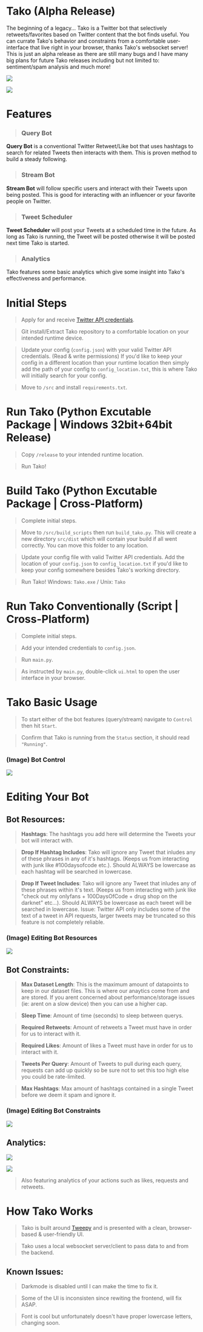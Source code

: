# Tako (Alpha Release)
  The beginning of a legacy... Tako is a Twitter bot that selectively retweets/favorites based on Twitter content that the bot finds useful. You can currate Tako's behavior and constraints from a comfortable user-interface that live right in your browser, thanks Tako's websocket server! This is just an alpha release as there are still many bugs and I have many big plans for future Tako releases including but not limited to: sentiment/spam analysis and much more!

![](https://raw.githubusercontent.com/hostinfodev/cdn/main/img/tako_panel.png)

![](https://raw.githubusercontent.com/hostinfodev/cdn/main/img/tako_main.png)


# Features

> ### Query Bot
__Query Bot__ is a conventional Twitter Retweet/Like bot that uses hashtags to search for related Tweets then interacts with them. This is proven method to build a steady following.

> ### Stream Bot
__Stream Bot__ will follow specific users and interact with their Tweets upon being posted. This is good for interacting with an influencer or your favorite people on Twitter.

> ### Tweet Scheduler
__Tweet Scheduler__ will post your Tweets at a scheduled time in the future. As long as Tako is running, the Tweet will be posted otherwise it will be posted next time Tako is started.

> ### Analytics
Tako features some basic analytics which give some insight into Tako's effectiveness and performance.


# Initial Steps

> Apply for and receive [Twitter API credentials](https://developer.twitter.com/en/docs/twitter-api/getting-started/getting-access-to-the-twitter-api). 

> Git install/Extract Tako repository to a comfortable location on your intended runtime device.

> Update your config (`config.json`) with your valid Twitter API credentials. (Read & write permissions)
If you'd like to keep your config in a different location than your runtime location then simply add the path of your config to `config_location.txt`, this is where Tako will initially search for your config.

> Move to `/src` and install `requirements.txt`.


# Run Tako (Python Excutable Package | Windows 32bit+64bit Release)

> Copy `/release` to your intended runtime location.

> Run Tako!


# Build Tako (Python Excutable Package | Cross-Platform)

> Complete initial steps.

> Move to `/src/build_scripts` then run `build_tako.py`.
This will create a new directory `src/dist` which will contain your build if all went correctly. You can move this folder to any location.

> Update your config file with valid Twitter API credentials.
Add the location of your `config.json` to `config_location.txt` if you'd like to keep your config somewhere besides Tako's working directory. 

> Run Tako!
Windows: `Tako.exe` / Unix: `Tako`


# Run Tako Conventionally (Script | Cross-Platform)

> Complete initial steps.

> Add your intended credentials to `config.json`.

> Run `main.py`.

> As instructed by `main.py`, double-click `ui.html` to open the user interface in your browser.


# Tako Basic Usage

> To start either of the bot features (query/stream) navigate to `Control` then hit `Start`.

> Confirm that Tako is running from the `Status` section, it should read `"Running"`.

### (Image) Bot Control
![](https://github.com/hostinfodev/cdn/blob/main/img/tako_control.png?raw=true)

# Editing Your Bot

## Bot Resources:

> __Hashtags__: The hashtags you add here will determine the Tweets your bot will interact with.

> __Drop If Hashtag Includes__: Tako will ignore any Tweet that inludes any of these phrases in any of it's hashtags. (Keeps us from interacting with junk like #100daysofcode etc.). Should ALWAYS be lowercase as each hashtag will be searched in lowercase.

> __Drop If Tweet Includes__: Tako will ignore any Tweet that inludes any of these phrases within it's text. (Keeps us from interacting with junk like "check out my onlyfans + 100DaysOfCode + drug shop on the darknet" etc...). Should ALWAYS be lowercase as each tweet will be searched in lowercase.
Issue: Twitter API only includes some of the text of a tweet in API requests, larger tweets may be truncated so this feature is not completely reliable.

### (Image) Editing Bot Resources
![](https://github.com/hostinfodev/cdn/blob/main/img/tako_resources_hashtags.png?raw=true)

## Bot Constraints:

> __Max Dataset Length__: This is the maximum amount of datapoints to keep in our dataset files. This is where our anaytics come from and are stored. If you arent concerned about performance/storage issues (ie: arent on a slow device) then you can use a higher cap.

> __Sleep Time__: Amount of time (seconds) to sleep between querys.

> __Required Retweets__: Amount of retweets a Tweet must have in order for us to interact with it.

> __Required Likes__: Amount of likes a Tweet must have in order for us to interact with it.

> __Tweets Per Query__: Amount of Tweets to pull during each query, requests can add up quickly so be sure not to set this too high else you could be rate-limited.

> __Max Hashtags__: Max amount of hashtags contained in a single Tweet before we deem it spam and ignore it. 

### (Image) Editing Bot Constraints
![](https://github.com/hostinfodev/cdn/blob/main/img/tako_constraints.png?raw=true)


## Analytics:
![](https://github.com/hostinfodev/cdn/blob/main/img/tako_analytics_followers.png?raw=true)

![](https://github.com/hostinfodev/cdn/blob/main/img/tako_analytics_eff.png?raw=true)

> Also featuring analytics of your actions such as likes, requests and retweets.


# How Tako Works

> Tako is built around [Tweepy](https://www.tweepy.org/) and is presented with a clean, browser-based & user-friendly UI.

> Tako uses a local websocket server/client to pass data to and from the backend. 

## Known Issues:

> Darkmode is disabled until I can make the time to fix it.

> Some of the UI is inconsisten since rewiting the frontend, will fix ASAP.

> Font is cool but unfortunately doesn't have proper lowercase letters, changing soon.








